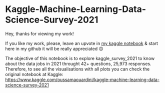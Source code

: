# Kaggle-Machine-Learning-Data-Science-Survey-2021 

Hey, thanks for viewing my work!

If you like my work, please, leave an upvote in [my kaggle notebook](https://www.kaggle.com/oussamaouardini/kaggle-machine-learning-data-science-survey-2021)  & start here in my github it will be really appreciated 😊

The objective of this notebook is to explore kaggle_survey_2021 to know about the data jobs in 2021 throught 42+ questions, 25,973 responses. 
Therefore, to see all the visualisations with all plots you can check the original notebook at Kaggle: https://www.kaggle.com/oussamaouardini/kaggle-machine-learning-data-science-survey-2021
